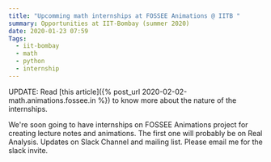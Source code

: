 ```yaml
---
title: "Upcomming math internships at FOSSEE Animations @ IITB "
summary: Opportunities at IIT-Bombay (summer 2020)
date: 2020-01-23 07:59
Tags: 
  - iit-bombay
  - math
  - python
  - internship
---
```


UPDATE: Read [this article]({% post_url 2020-02-02-math.animations.fossee.in %}) to know more about the nature of the internships.

We're soon going to have internships on FOSSEE Animations project for creating lecture notes and animations. The first one will probably be on Real Analysis. Updates on Slack Channel and mailing list. Please email me for the slack invite.